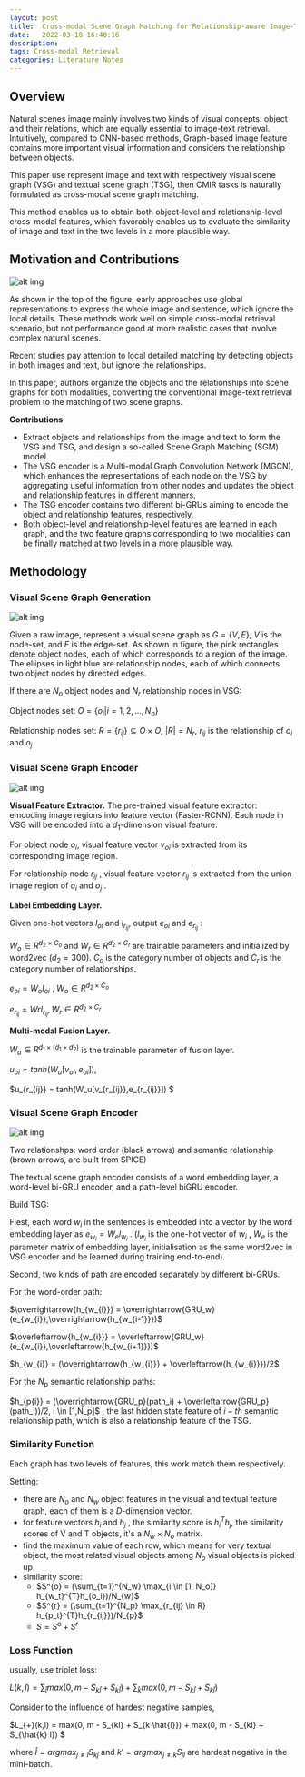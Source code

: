 ```yaml
---
layout: post
title:  Cross-modal Scene Graph Matching for Relationship-aware Image-Text Retrieval
date:   2022-03-18 16:40:16
description: 
tags: Cross-modal Retrieval
categories: Literature Notes
---
```


## Overview

Natural scenes image mainly involves two kinds of visual concepts: object and their relations, which are equally essential to image-text retrieval. Intuitively, compared to CNN-based methods, Graph-based image feature contains more important visual information and considers the relationship between objects.

This paper use represent image and text with respectively visual scene graph (VSG) and textual scene graph (TSG), then CMIR tasks is naturally formulated as cross-modal scene graph matching.

This method enables us to obtain both object-level and relationship-level cross-modal features, which favorably enables us to evaluate the similarity of image and text in the two levels in a more plausible way. 

## Motivation and Contributions

![alt img](https://github.com/YimingXu1/multimodel-learning-notes/blob/main/Papers/ref/SGM-CMIR0.jpg)

As shown in the top of the figure, early approaches use global representations to express the whole image and sentence, which ignore the local details. These methods work well on simple cross-modal retrieval scenario, but not performance good at more realistic cases that involve complex natural scenes. 

Recent studies pay attention to local detailed matching by detecting objects in both images and text, but ignore the relationships. 

In this paper, authors organize the objects and the relationships into scene graphs for both modalities, converting the conventional image-text retrieval problem to the matching of two scene graphs.

**Contributions**

- Extract objects and relationships from the image and text to form the VSG and TSG, and design a so-called Scene Graph Matching (SGM) model.
- The VSG encoder is a Multi-modal Graph Convolution Network (MGCN), which enhances the representations of each node on the VSG by aggregating useful information from other nodes and updates the object and relationship features in different manners.
- The TSG encoder contains two different bi-GRUs aiming to encode the object and relationship features, respectively.
- Both object-level and relationship-level features are learned in each graph, and the two feature graphs corresponding to two modalities can be finally matched at two levels in a more plausible way.

## Methodology

### Visual Scene Graph Generation

![alt img](https://github.com/YimingXu1/multimodel-learning-notes/blob/main/Papers/ref/SGM-CMIR2.jpg)

Given a raw image, represent a visual scene graph as $G = \{V, E\}$, $V$ is the node-set, and $E$ is the edge-set.  As shown in figure, the pink rectangles denote object nodes, each of which corresponds to a region of the image. The ellipses in light blue are relationship nodes, each of which connects two object nodes by directed edges.

If there are $N_o$ object nodes and $N_r$ relationship nodes in VSG:

Object nodes set: $O = \{o_{i}|i = 1,2,...,N_o \}$

Relationship nodes set: $R = \{r_{ij}\} \subseteq O \times O$, $\vert R \vert = N_r$, $r_{ij}$ is the relationship of $o_i$ and $o_j$

### Visual Scene Graph Encoder

![alt img](https://github.com/YimingXu1/multimodel-learning-notes/blob/main/Papers/ref/SGM-CMIR1.jpg)

**Visual Feature Extractor.** The pre-trained visual feature extractor: emcoding image regions into feature vector (Faster-RCNN). Each node in VSG will be encoded into a $d_1$-dimension visual feature. 

For object node $o_i$, visual feature vector $v_{oi}$ is extracted from its corresponding image region.

For relationship node $r_{ij}$ , visual feature vector $r_{ij}$ is extracted from the union image region of $o_i$ and $o_j$ .

**Label Embedding Layer.** 

Given  one-hot vectors $l_{oi}$ and $l_{r_{ij}}$, output $e_{oi}$ and $e_{r_{ij}}$ :

$W_o \in R^{d_2 \times C_o}$ and $W_r \in R^{d_2 \times C_r}$ are trainable parameters and initialized by word2vec ($d_2=300$). $C_o$ is the category number of objects and $C_r$ is the category number of relationships.

$e_{oi} = W_oI_{oi}$ , $W_o \in R^{d_2 \times C_o}$

 $e_{r_{ij}} = WrI_{r_{ij}}, W_r \in R^{d_2 \times C_r}$

**Multi-modal Fusion Layer.**

$W_u \in R^{d_1 \times (d_1 + d_2)}$ is the trainable parameter of fusion layer.

$u_{oi} = tanh(W_u[v_{oi},e_{oi}])$,

$u_{r_{ij}} = tanh(W_u[v_{r_{ij}},e_{r_{ij}}]) $



### Visual Scene Graph Encoder

![alt img](https://github.com/YimingXu1/multimodel-learning-notes/blob/main/Papers/ref/SGM-CMIR3.jpg)

Two relationshps: word order (black arrows) and semantic relationship (brown arrows, are built from SPICE)

The textual scene graph encoder consists of a word embedding layer, a word-level bi-GRU encoder, and a path-level biGRU encoder.

Build TSG: 

Fiest, each word $w_i$  in the sentences is embedded into a vector by the word embedding layer as $e_{w_{i}} = W_el_{w_{i}}$ . ($l_{w_{i}}$ is the one-hot vector of $w_i$ , $W_e$ is the parameter matrix of embedding layer, initialisation as the same word2vec in VSG encoder and be learned during training end-to-end).

Second, two kinds of path are encoded separately by different bi-GRUs. 

For the word-order path:

$\overrightarrow{h_{w_{i}}} = \overrightarrow{GRU_w}(e_{w_{i}},\overrightarrow{h_{w_{i-1}}})$

$\overleftarrow{h_{w_{i}}} = \overleftarrow{GRU_w}(e_{w_{i}},\overleftarrow{h_{w_{i+1}}})$

$h_{w_{i}} = (\overrightarrow{h_{w_{i}}} + \overleftarrow{h_{w_{i}}})/2$

For the $N_p$ semantic relationship paths:

$h_{p{i}} = (\overrightarrow{GRU_p}(path_i) + \overleftarrow{GRU_p}(path_i))/2, i \in [1,N_p]$ , the last hidden state feature of $i-th$ semantic relationship path, which is also a relationship feature of the TSG.



### Similarity Function

Each graph has two levels of features, this work match them respectively.

Setting: 

- there are $N_o$ and $N_w$ object features in the visual and textual feature graph, each of them is a $D$-dimension vector.
- for feature vectors $h_i$ and $h_j$ , the similarity score is $h_{i}^{T}h_{j}$, the similarity scores of V and T objects, it's a $N_w \times N_o$ matrix.
- find the maximum value of each row, which means for very textual object, the most related visual objects among $N_o$ visual objects is picked up.
- similarity score: 
  - $S^{o} = (\sum_{t=1}^{N_w} \max_{i \in [1, N_o]} h_{w_t}^{T}h_{o_i})/N_{w}$
  - $S^{r} = (\sum_{t=1}^{N_p} \max_{r_{ij} \in R} h_{p_t}^{T}h_{r_{ij}})/N_{p}$
  - $S = S^o + S^r$



### Loss Function

usually, use triplet loss:

$L(k,l) = \sum_{\hat{l}} max(0,m- S_{k \hat{l}} + S_{k\hat{l}}) + \sum_{\hat{k}} max(0,m- S_{k \hat{l}} + S_{k\hat{l}})$

Consider to the influence of hardest negative samples,

$L_{+}(k,l) = max(0, m - S_{kl} + S_{k \hat{l}}) + max(0, m - S_{kl} + S_{\hat{k} l}) $

where $\hat{l} = argmax_{j \not = l}S_{kj}$ and $k' = argmax_{j \not = k}S_{jl}$ are hardest negative in the mini-batch.



